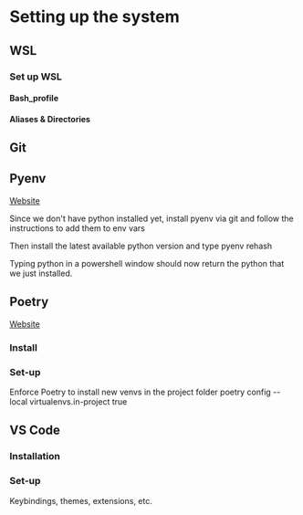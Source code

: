 # Setting up the system

## WSL

### Set up WSL

#### Bash_profile

#### Aliases & Directories





## Git


## Pyenv

[Website](https://github.com/pyenv-win/pyenv-win#installation)

Since we don't have python installed yet, install pyenv via git
and follow the instructions to add them to env vars

Then install the latest available python version and type pyenv rehash

Typing python in a powershell window should now return the python that we just installed.


## Poetry
[Website](https://python-poetry.org/docs/#installation)

### Install

### Set-up
Enforce Poetry to install new venvs in the project folder
poetry config --local virtualenvs.in-project true


## VS Code

### Installation

### Set-up

Keybindings, themes, extensions, etc.

